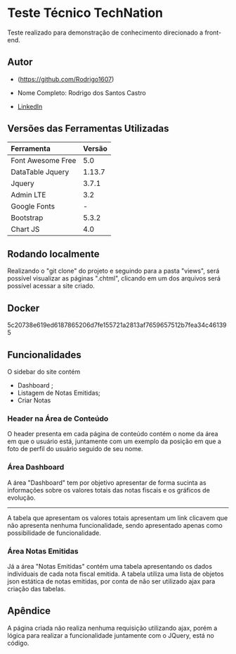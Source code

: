 
# Teste Técnico TechNation

Teste realizado para demonstração de conhecimento direcionado a front-end.



## Autor

- (https://github.com/Rodrigo1607)

- Nome Completo: Rodrigo dos Santos Castro

- [LinkedIn](https://www.linkedin.com/in/rodrigoscr)



## Versões das Ferramentas Utilizadas

| Ferramenta  | Versão      | 
| :---------- | :--------- |
| Font Awesome Free | 5.0 | 
| DataTable Jquery | 1.13.7 | 
| Jquery | 3.7.1 | 
| Admin LTE |  3.2  | 
| Google Fonts | - | 
| Bootstrap  |5.3.2 | 
|  Chart JS  | 4.0| 

## Rodando localmente

Realizando o "git clone" do projeto e seguindo para a pasta "views", será possível visualizar as páginas ".chtml", clicando em um dos arquivos será possível acessar a site criado.

## Docker
5c20738e619ed6187865206d7fe155721a2813af7659657512b7fea34c461395

## Funcionalidades

O sidebar do site contém
- Dashboard ;
- Listagem de Notas Emitidas;
- Criar Notas

### Header na Área de Conteúdo
O header presenta em cada página de conteúdo contém o nome da área em que o usuário está, juntamente com um exemplo da posição em que a foto de perfil do usuário seguido de seu nome.

### Área Dashboard
A área "Dashboard" tem por objetivo apresentar de forma sucinta as informações sobre os valores totais das notas fiscais e os gráficos de evolução.

---

A tabela que apresentam os valores totais apresentam um link clicavem que não apresenta nenhuma funcionalidade, sendo apresentado apenas como possibilidade de funcionalidade.


### Área Notas Emitidas
Já a área "Notas Emitidas" contém uma tabela apresentando os dados indivíduais de cada nota fiscal emitida. A tabela utiliza uma lista de objetos json estática de notas emitidas, por conta de não ser utilizado ajax para criação das tabelas.



## Apêndice

A página criada não realiza nenhuma requisição utilizando ajax, porém a lógica para realizar a funcionalidade juntamente com o JQuery, está no código.




